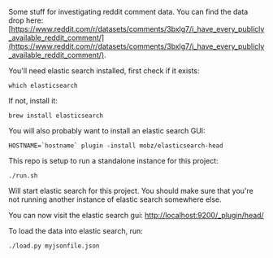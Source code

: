 Some stuff for investigating reddit comment data. You can find the data drop here: [https://www.reddit.com/r/datasets/comments/3bxlg7/i_have_every_publicly_available_reddit_comment/](https://www.reddit.com/r/datasets/comments/3bxlg7/i_have_every_publicly_available_reddit_comment/).


You'll need elastic search installed, first check if it exists:

```
which elasticsearch
```

If not, install it:

```
brew install elasticsearch
```

You will also probably want to install an elastic search GUI:

```
HOSTNAME=`hostname` plugin -install mobz/elasticsearch-head
```

This repo is setup to run a standalone instance for this project:

```
./run.sh
```

Will start elastic search for this project. You should make sure that you're not running another instance of elastic search somewhere else.

You can now visit the elastic search gui: [http://localhost:9200/_plugin/head/](http://localhost:9200/_plugin/head/)

To load the data into elastic search, run:

```
./load.py myjsonfile.json
```
